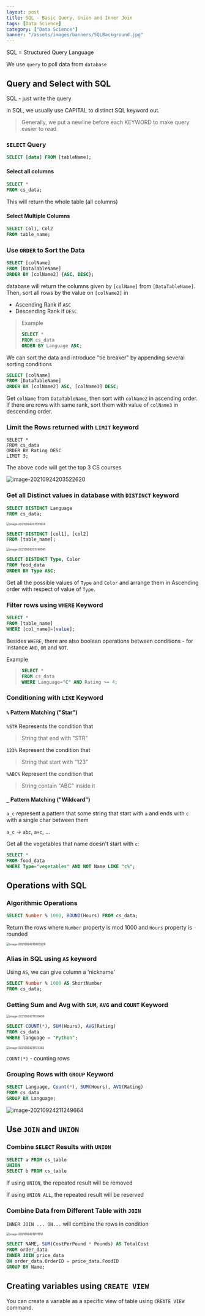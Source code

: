 ```yaml
---
layout: post
title: SQL - Basic Query, Union and Inner Join
tags: [Data Science]
category: ["Data Science"]
banner: "/assets/images/banners/SQLBackground.jpg"
---
```


SQL = Structured Query Language

We use `query` to poll data from `database`

## Query and Select with SQL

SQL - just write the query

in SQL, we usually use CAPITAL to distinct SQL keyword out.

> Generally, we put a newline before each KEYWORD to make query easier to read

### `SELECT` Query

```sql
SELECT [data] FROM [tableName];
```

#### Select all columns 

```sql
SELECT *
FROM cs_data;
```

This will return the whole table (all columns)

#### Select Multiple Columns

```sql
SELECT Col1, Col2 
FROM table_name;
```

### Use `ORDER` to Sort the Data

```sql
SELECT [colName]
FROM [DataTableName]
ORDER BY [colName2] {ASC, DESC};
```

database will return the columns given by `[colName]` from `[DataTableName]`. Then, sort all rows by the value on `[colName2]` in 

* Ascending Rank if `ASC`
* Descending Rank if `DESC`

> Example
>
> ```sql
> SELECT *
> FROM cs_data
> ORDER BY Language ASC;
> ```

We can sort the data and introduce "tie breaker" by appending several sorting conditions

```sql
SELECT [colName]
FROM [DataTableName]
ORDER BY [colName2] ASC, [colName3] DESC;
```

Get `colName` from `DataTableName`, then sort with `colName2` in ascending order. If there are rows with same rank, sort them with value of `colName3` in descending order.

### Limit the Rows returned with `LIMIT` keyword

```sqlite
SELECT *
FROM cs_data
ORDER BY Rating DESC
LIMIT 3;
```

The above code will get the top 3 CS courses 

![image-20210924203522620](https://markdown-img-1304853431.file.myqcloud.com/20210924203529.png)

### Get all Distinct values in database with `DISTINCT` keyword

```sql
SELECT DISTINCT Language
FROM cs_data;
```

<img src="https://markdown-img-1304853431.file.myqcloud.com/20210924203551.png" alt="image-20210924203551834" style="zoom:50%;" />

```sql
SELECT DISTINCT [col1], [col2]
FROM [table_name];
```

<img src="https://markdown-img-1304853431.file.myqcloud.com/20210924203740.png" alt="image-20210924203740595" style="zoom:50%;" />

```sql
SELECT DISTINCT Type, Color
FROM food_data
ORDER BY Type ASC;
```

Get all the possible values of `Type` and `Color` and arrange them in Ascending order with respect of value of `Type`.

### Filter rows using `WHERE` Keyword

```sql
SELECT *
FROM [table_name]
WHERE [col_name]=[value];
```

Besides `WHERE`, there are also boolean operations between conditions - for instance `AND`, `OR` and `NOT`.

Example

> ```sql
> SELECT *
> FROM cs_data
> WHERE Language="C" AND Rating >= 4;
> ```

### Conditioning with `LIKE` Keyword

#### `%` Pattern Matching ("Star")

`%STR` Represents the condition that

> String that end with "STR"

`123%` Represent the condition that

> String that start with "123"

`%ABC%` Represent the condition that

> String contain "ABC" inside it

#### `_` Pattern Matching ("Wildcard")

`a_c` represent a pattern that some string that start with `a` and ends with `c` with a single char between them

`a_c` -> `abc`, `a+c`, ...

Get all the vegetables that name doesn't start with `c`:

```sql
SELECT *
FROM food_data
WHERE Type="vegetables" AND NOT Name LIKE "c%";
```

## Operations with SQL

### Algorithmic Operations

```sql
SELECT Number % 1000, ROUND(Hours) FROM cs_data;
```

Return the rows where `Number` property is mod 1000 and `Hours` property is rounded

<img src="https://markdown-img-1304853431.file.myqcloud.com/20210924210803.png" alt="image-20210924210803229" style="zoom:50%;" />

### Alias in SQL using `AS` keyword

Using `AS`, we can give column a 'nickname'

```sql
SELECT Number % 1000 AS ShortNumber
FROM cs_data;
```

### Getting Sum and Avg with `SUM`, `AVG` and `COUNT` Keyword

<img src="https://markdown-img-1304853431.file.myqcloud.com/20210924211130.png" alt="image-20210924211130609" style="zoom:50%;" />

```sql
SELECT COUNT(*), SUM(Hours), AVG(Rating)
FROM cs_data
WHERE language = "Python";
```

<img src="https://markdown-img-1304853431.file.myqcloud.com/20210924211123.png" alt="image-20210924211123382" style="zoom:50%;" />

`COUNT(*)` - counting rows

### Grouping Rows with `GROUP` Keyword

```sql
SELECT Language, Count(*), SUM(Hours), AVG(Rating)
FROM cs_data
GROUP BY Language;
```

![image-20210924211249664](https://markdown-img-1304853431.file.myqcloud.com/20210924211249.png)

## Use `JOIN` and `UNION`

### Combine `SELECT` Results with `UNION`

```sql
SELECT a FROM cs_table
UNION
SELECT b FROM cs_table
```

If using `UNION`, the repeated result will be removed

If using `UNION ALL`, the repeated result will be reserved

### Combine Data from Different Table with `JOIN`

`INNER JOIN ... ON...` will combine the rows in condition

<img src="https://markdown-img-1304853431.file.myqcloud.com/20210924212111.png" alt="image-20210924212111512" style="zoom:50%;" />

```sql
SELECT NAME, SUM(CostPerPound * Pounds) AS TotalCost
FROM order_data
INNER JOIN price_data
ON order_data.OrderID = price_data.FoodID
GROUP BY Name;
```

## Creating variables using `CREATE VIEW`

You can create a variable as a specific view of table using `CREATE VIEW` command.
